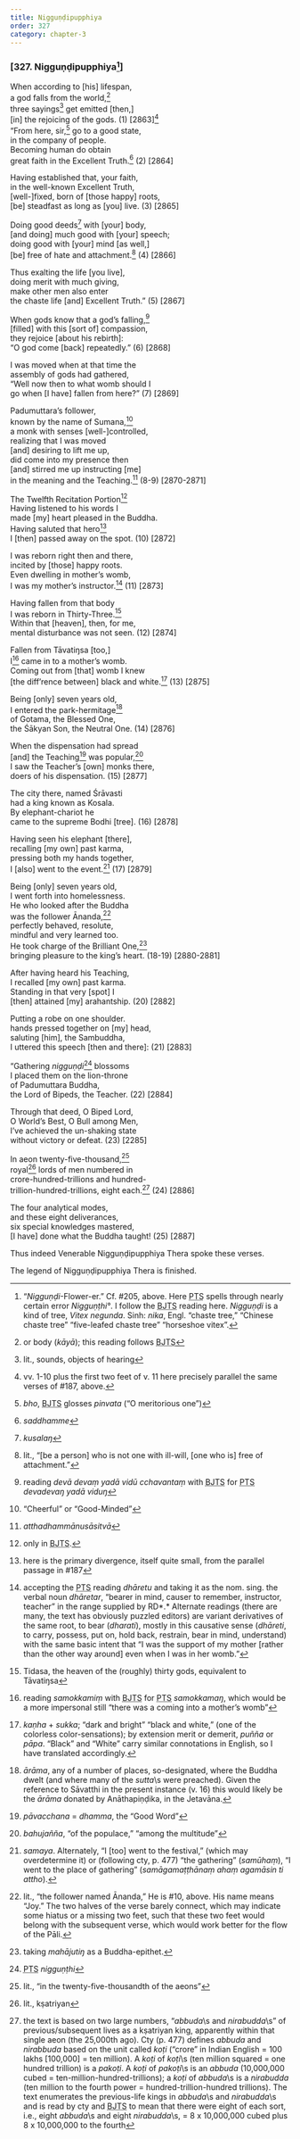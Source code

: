 ```yaml
---
title: Nigguṇḍipupphiya
order: 327
category: chapter-3
---
```


### \[327. Nigguṇḍipupphiya[^1]\]

When according to \[his\] lifespan,  
a god falls from the world,[^2]  
three sayings[^3] get emitted \[then,\]  
\[in\] the rejoicing of the gods. (1) \[2863\][^4]  
“From here, sir,[^5] go to a good state,  
in the company of people.  
Becoming human do obtain  
great faith in the Excellent Truth.[^6] (2) \[2864\]

Having established that, your faith,  
in the well-known Excellent Truth,  
\[well-\]fixed, born of \[those happy\] roots,  
\[be\] steadfast as long as \[you\] live. (3) \[2865\]

Doing good deeds[^7] with \[your\] body,  
\[and doing\] much good with \[your\] speech;  
doing good with \[your\] mind \[as well,\]  
\[be\] free of hate and attachment.[^8] (4) \[2866\]

Thus exalting the life \[you live\],  
doing merit with much giving,  
make other men also enter  
the chaste life \[and\] Excellent Truth.” (5) \[2867\]

When gods know that a god’s falling,[^9]  
\[filled\] with this \[sort of\] compassion,  
they rejoice \[about his rebirth\]:  
“O god come \[back\] repeatedly.” (6) \[2868\]

I was moved when at that time the  
assembly of gods had gathered,  
“Well now then to what womb should I  
go when \[I have\] fallen from here?” (7) \[2869\]

Padumuttara’s follower,  
known by the name of Sumana,[^10]  
a monk with senses \[well-\]controlled,  
realizing that I was moved  
\[and\] desiring to lift me up,  
did come into my presence then  
\[and\] stirred me up instructing \[me\]  
in the meaning and the Teaching.[^11] (8-9) \[2870-2871\]

The Twelfth Recitation Portion[^12]  
Having listened to his words I  
made \[my\] heart pleased in the Buddha.  
Having saluted that hero[^13]  
I \[then\] passed away on the spot. (10) \[2872\]

I was reborn right then and there,  
incited by \[those\] happy roots.  
Even dwelling in mother’s womb,  
I was my mother’s instructor.[^14] (11) \[2873\]

Having fallen from that body  
I was reborn in Thirty-Three.[^15]  
Within that \[heaven\], then, for me,  
mental disturbance was not seen. (12) \[2874\]

Fallen from Tāvatiŋsa \[too,\]  
I[^16] came in to a mother’s womb.  
Coming out from \[that\] womb I knew  
\[the diff’rence between\] black and white.[^17] (13) \[2875\]

Being \[only\] seven years old,  
I entered the park-hermitage[^18]  
of Gotama, the Blessed One,  
the Śākyan Son, the Neutral One. (14) \[2876\]

When the dispensation had spread  
\[and\] the Teaching[^19] was popular,[^20]  
I saw the Teacher’s \[own\] monks there,  
doers of his dispensation. (15) \[2877\]

The city there, named Śrāvasti  
had a king known as Kosala.  
By elephant-chariot he  
came to the supreme Bodhi \[tree\]. (16) \[2878\]

Having seen his elephant \[there\],  
recalling \[my own\] past karma,  
pressing both my hands together,  
I \[also\] went to the event.[^21] (17) \[2879\]

Being \[only\] seven years old,  
I went forth into homelessness.  
He who looked after the Buddha  
was the follower Ānanda,[^22]  
perfectly behaved, resolute,  
mindful and very learned too.  
He took charge of the Brilliant One,[^23]  
bringing pleasure to the king’s heart. (18-19) \[2880-2881\]

After having heard his Teaching,  
I recalled \[my own\] past karma.  
Standing in that very \[spot\] I  
\[then\] attained \[my\] arahantship. (20) \[2882\]

Putting a robe on one shoulder.  
hands pressed together on \[my\] head,  
saluting \[him\], the Sambuddha,  
I uttered this speech \[then and there\]: (21) \[2883\]

“Gathering *nigguṇḍi*[^24] blossoms  
I placed them on the lion-throne  
of Padumuttara Buddha,  
the Lord of Bipeds, the Teacher. (22) \[2884\]

Through that deed, O Biped Lord,  
O World’s Best, O Bull among Men,  
I’ve achieved the un-shaking state  
without victory or defeat. (23) \[2285\]

In aeon twenty-five-thousand,[^25]  
royal[^26] lords of men numbered in  
crore-hundred-trillions and hundred-  
trillion-hundred-trillions, eight each.[^27] (24) \[2886\]

The four analytical modes,  
and these eight deliverances,  
six special knowledges mastered,  
\[I have\] done what the Buddha taught! (25) \[2887\]

Thus indeed Venerable Nigguṇḍipupphiya Thera spoke these verses.

The legend of Nigguṇḍipupphiya Thera is finished.

[^1]: “*Nigguṇḍi*-Flower-er.” Cf. \#205, above. Here <abbr title="Pali Text Society">PTS</abbr> spells through nearly certain error *Nigguṇṭhi°*. I follow the <abbr title="Buddha Jayanthi Tripitaka Series">BJTS</abbr> reading here. *Nigguṇḍi* is a kind of tree, *Vitex negunda*. Sinh: *nika*, Engl. “chaste tree,” “Chinese chaste tree” “five-leafed chaste tree” “horseshoe vitex”.

[^2]: or body (*kāyā*); this reading follows <abbr title="Buddha Jayanthi Tripitaka Series">BJTS</abbr>

[^3]: lit., sounds, objects of hearing

[^4]: vv\. 1-10 plus the first two feet of v. 11 here precisely parallel the same verses of \#187, above.

[^5]: *bho*, <abbr title="Buddha Jayanthi Tripitaka Series">BJTS</abbr> glosses *pinvata* (“O meritorious one”)

[^6]: *saddhamme*

[^7]: *kusalaŋ*

[^8]: lit., “\[be a person\] who is not one with ill-will, \[one who is\] free of attachment.”

[^9]: reading *devā devaṃ yadā vidū <span class="diacritics" data-state="on">c</span><span class="no-diacritics" data-state="off">ch</span>avantaṃ* with <abbr title="Buddha Jayanthi Tripitaka Series">BJTS</abbr> for <abbr title="Pali Text Society">PTS</abbr> *devadevaŋ yadā viduŋ*

[^10]: “Cheerful” or “Good-Minded”

[^11]: *atthadhammānusāsitvā*

[^12]: only in <abbr title="Buddha Jayanthi Tripitaka Series">BJTS</abbr>.

[^13]: here is the primary divergence, itself quite small, from the parallel passage in \#187

[^14]: accepting the <abbr title="Pali Text Society">PTS</abbr> reading *dhāretu* and taking it as the nom. sing. the verbal noun *dhāretar*, “bearer in mind, causer to remember, instructor, teacher” in the range supplied by RD*.* Alternate readings (there are many, the text has obviously puzzled editors) are variant derivatives of the same root, to bear (*dharati*), mostly in this causative sense (*dhāreti*, to carry, possess, put on, hold back, restrain, bear in mind, understand) with the same basic intent that “I was the support of my mother \[rather than the other way around\] even when I was in her womb.”

[^15]: Tidasa, the heaven of the (roughly) thirty gods, equivalent to Tāvatiŋsa

[^16]: reading *samokkamiṃ* with <abbr title="Buddha Jayanthi Tripitaka Series">BJTS</abbr> for <abbr title="Pali Text Society">PTS</abbr> *samokkamaŋ*, which would be a more impersonal still “there was a coming into a mother’s womb”

[^17]: *kaṇha* + *sukka*; “dark and bright” “black and white,” (one of the colorless color-sensations); by extension merit or demerit, *puñña* or *pāpa*. “Black” and “White” carry similar connotations in English, so I have translated accordingly.

[^18]: *ārāma*, any of a number of places, so-designated, where the Buddha dwelt (and where many of the *sutta*\s were preached). Given the reference to Sāvatthi in the present instance (v. 16) this would likely be the *ārāma* donated by Anāthapiṇḍika, in the Jetavāna.

[^19]: *pāva<span class="diacritics" data-state="on">c</span><span class="no-diacritics" data-state="off">ch</span>ana* = *dhamma*, the “Good Word”

[^20]: *bahujañña*, “of the populace,” “among the multitude”

[^21]: *samaya*. Alternately, “I \[too\] went to the festival,” (which may overdetermine it) or (following cty, p. 477) “the gathering” (*samūhaṃ*), “I went to the place of gathering” (*samāgamaṭṭhānaṃ ahaṃ agamāsin ti attho*).

[^22]: lit., “the follower named Ānanda,” He is \#10, above. His name means “Joy.” The two halves of the verse barely connect, which may indicate some hiatus or a missing two feet, such that these two feet would belong with the subsequent verse, which would work better for the flow of the Pāli.

[^23]: taking *mahājutiŋ* as a Buddha-epithet.

[^24]: <abbr title="Pali Text Society">PTS</abbr> *nigguṇṭhi*

[^25]: lit., “in the twenty-five-thousandth of the aeons”

[^26]: lit., kṣatriyan

[^27]: the text is based on two large numbers, “*abbuda*\s and *nirabudda*\s” of previous/subsequent lives as a kṣatriyan king, apparently within that single aeon (the 25,000th ago). Cty (p. 477) defines *abbuda* and *nirabbuda* based on the unit called *koṭi* (“crore” in Indian English = 100 lakhs \[100,000\] = ten million). A *koṭi* of *koṭi*\s (ten million squared = one hundred trillion) is a *pakoṭi*. A *koṭi* of *pakoṭi*\s is an *abbuda* (10,000,000 cubed = ten-million-hundred-trillions); a *koṭi* of *abbuda*\s is a *nirabudda* (ten million to the fourth power = hundred-trillion-hundred trillions). The text enumerates the previous-life kings in *abbuda*\s and *nirabudda*\s and is read by cty and <abbr title="Buddha Jayanthi Tripitaka Series">BJTS</abbr> to mean that there were eight of each sort, i.e., eight *abbuda*\s and eight *nirabudda*\s, = 8 x 10,000,000 cubed plus 8 x 10,000,000 to the fourth

